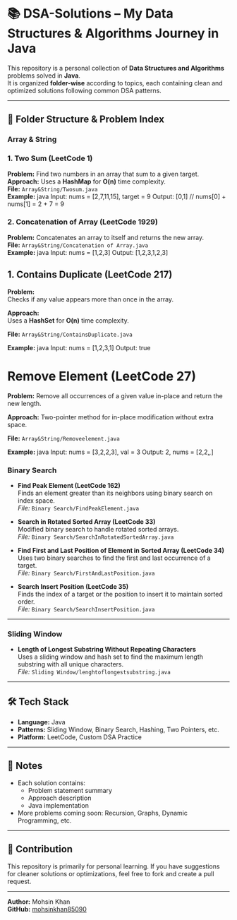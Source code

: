 # 📚 DSA-Solutions – My Data Structures & Algorithms Journey in Java

This repository is a personal collection of **Data Structures and Algorithms** problems solved in **Java**.  
It is organized **folder-wise** according to topics, each containing clean and optimized solutions following common DSA patterns.

---

## 📂 Folder Structure & Problem Index


### **Array & String**


### 1. Two Sum (LeetCode 1)
**Problem:** Find two numbers in an array that sum to a given target.  
**Approach:** Uses a **HashMap** for **O(n)** time complexity.  
**File:** `Array&String/Twosum.java`  
**Example:**
java
Input: nums = [2,7,11,15], target = 9
Output: [0,1] // nums[0] + nums[1] = 2 + 7 = 9

### 2. Concatenation of Array (LeetCode 1929)
**Problem:** Concatenates an array to itself and returns the new array.  
**File:** `Array&String/Concatenation of Array.java`  
**Example:**
java
Input: nums = [1,2,3]
Output: [1,2,3,1,2,3]


## 1. Contains Duplicate (LeetCode 217)

**Problem:**  
Checks if any value appears more than once in the array.

**Approach:**  
Uses a **HashSet** for **O(n)** time complexity.  

**File:** `Array&String/ContainsDuplicate.java`  

**Example:**
java
Input: nums = [1,2,3,1]
Output: true


# Remove Element (LeetCode 27)

**Problem:** Remove all occurrences of a given value in-place and return the new length.

**Approach:** Two-pointer method for in-place modification without extra space.

**File:** `Array&String/Removeelement.java`

**Example:**
java
Input: nums = [3,2,2,3], val = 3
Output: 2, nums = [2,2,_,_]

### **Binary Search**
- **Find Peak Element (LeetCode 162)**  
  Finds an element greater than its neighbors using binary search on index space.  
  *File:* `Binary Search/FindPeakElement.java`

- **Search in Rotated Sorted Array (LeetCode 33)**  
  Modified binary search to handle rotated sorted arrays.  
  *File:* `Binary Search/SearchInRotatedSortedArray.java`

- **Find First and Last Position of Element in Sorted Array (LeetCode 34)**  
  Uses two binary searches to find the first and last occurrence of a target.  
  *File:* `Binary Search/FirstAndLastPosition.java`

- **Search Insert Position (LeetCode 35)**  
  Finds the index of a target or the position to insert it to maintain sorted order.  
  *File:* `Binary Search/SearchInsertPosition.java`

---

### **Sliding Window**
- **Length of Longest Substring Without Repeating Characters**  
  Uses a sliding window and hash set to find the maximum length substring with all unique characters.  
  *File:* `Sliding Window/lenghtoflongestsubstring.java`

---

## 🛠 Tech Stack
- **Language:** Java  
- **Patterns:** Sliding Window, Binary Search, Hashing, Two Pointers, etc.  
- **Platform:** LeetCode, Custom DSA Practice  

---

## 📌 Notes
- Each solution contains:
  - Problem statement summary
  - Approach description
  - Java implementation
- More problems coming soon: Recursion, Graphs, Dynamic Programming, etc.

---

## 🤝 Contribution
This repository is primarily for personal learning. If you have suggestions for cleaner solutions or optimizations, feel free to fork and create a pull request.

---

**Author:** Mohsin Khan  
**GitHub:** [mohsinkhan85090](https://github.com/mohsinkhan85090)
